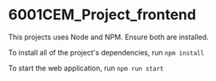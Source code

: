 # 6001CEM_Project_frontend

This projects uses Node and NPM. Ensure both are installed.

To install all of the project's dependencies, run `npm install`

To start the web application, run `npm run start`
